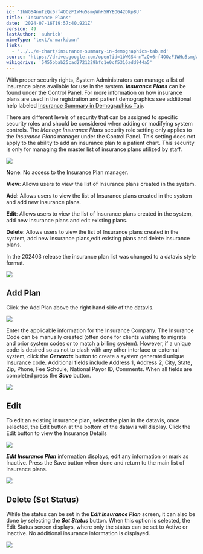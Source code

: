 ```yaml
---
id: '1bWGS4nnTzQx6rf4OOzF1WHu5smgWhH5HYEOG42DKpBU'
title: 'Insurance Plans'
date: '2024-07-16T19:57:40.921Z'
version: 49
lastAuthor: 'auhrick'
mimeType: 'text/x-markdown'
links:
  - '../../e-chart/insurance-summary-in-demographics-tab.md'
source: 'https://drive.google.com/open?id=1bWGS4nnTzQx6rf4OOzF1WHu5smgWhH5HYEOG42DKpBU'
wikigdrive: '5455bbab25cad2721229bfc1e0cf5316add944a5'
---
```

With proper security rights, System Administrators can manage a list of insurance plans available for use in the system. **_Insurance Plans_** can be found under the Control Panel. For more information on how insurance plans are used in the registration and patient demographics see additional help labeled [Insurance Summary in Demographics Tab](../../e-chart/insurance-summary-in-demographics-tab.md).

There are different levels of security that can be assigned to specific security roles and should be considered when adding or modifying system controls. The *Manage Insurance Plans* security role setting only applies to the *Insurance Plans* manager under the Control Panel. This setting does not apply to the ability to add an insurance plan to a patient chart. This security is only for managing the master list of insurance plans utilized by staff.

![](../insurance-plans.assets/a84a87d88dc94e900889cef54d55cf61.png)

**None**: No access to the Insurance Plan manager.

**View**: Allows users to view the list of Insurance plans created in the system.

**Add**: Allows users to view the list of Insurance plans created in the system and add new insurance plans.

**Edit**: Allows users to view the list of Insurance plans created in the system, add new insurance plans and edit existing plans.

**Delete**: Allows users to view the list of Insurance plans created in the system, add new insurance plans,edit existing plans and delete insurance plans.

In the 202403 release the insurance plan list was changed to a datavis style format.

![](../insurance-plans.assets/04818efefe11a191681bc043b80a9fec.png)

## Add Plan

Click the Add Plan above the right hand side of the datavis.

![](../insurance-plans.assets/6f64814307f85ff97ccc14736dac9d71.png)

Enter the applicable information for the Insurance Company.  The Insurance Code can be manually created (often done for clients wishing to migrate and prior system codes or to match a billing system). However, if a unique code is desired so as not to clash with any other interface or external system, click the **_Generate_** button to create a system generated unique Insurance code. Additional fields include Address 1, Address 2, City, State, Zip, Phone, Fee Schdule, National Payor ID, Comments. When all fields are completed press the **_Save_** button.

![](../insurance-plans.assets/658a4285d4f8ed38ec56f201fba5fcc3.png)

## Edit

To edit an existing insurance plan, select the plan in the datavis, once selected, the Edit button at the bottom of the datavis will display. Click the Edit button to view the Insurance Details

![](../insurance-plans.assets/eccc86f6106b66d670410e88e1d7947b.png)

**_Edit Insurance Plan_** information displays, edit any information or mark as Inactive. Press the Save button when done and return to the main list of insurance plans.

![](../insurance-plans.assets/7f68c09d8609e8ccb2701dda572a04f3.png)

## Delete (Set Status)

While the status can be set in the **_Edit Insurance Plan_** screen, it can also be done by selecting the **_Set Status_** button. When this option is selected, the Edit Status screen displays, where only the status can be set to Active or Inactive. No additional insurance information is displayed.

![](../insurance-plans.assets/7c37fea34c32cf8ad2eee68f42a74de8.png)

